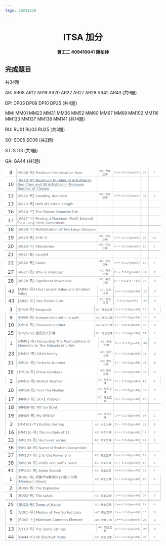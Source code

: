 ```yaml
---
tags: 20211210
---
```

<style>
    H1, H4 {
        text-align: center;  /* 題目置中 */
    }
    blockquote > P {    /* Blockquote 取消第一行兩格*/
        text-indent: 0;
    }
    .markdown-body > h6 {   /* 讓限制那行離上面近一點 */
        padding: 0;
        margin: 0;
    }
    .markdown-body > h1 {
        border-bottom: 0;
        padding: 0;

    }
</style>
# ITSA 加分
#### 資工二 409410041 陳柏仲
## 完成題目
共34題

AR: AR08 AR12 AR19 AR20 AR22 AR27 AR28 AR42 AR43 (共9題)

DP: DP03 DP09 DP10 DP25 (共4題)

MM: MM01 MM23 MM31 MM36 MM52 MM60 MM67 MM69 MM102 MM116 MM133 MM137 MM138 MM141 (共14題)

RU: RU01 RU03 RU25 (共3題)

SO: SO05 SO06 (共2題)

ST: ST13 (共1題)

GA: GA44 (共1題)

![](1.png)
![](2.png)
![](3.png)
![](4.png)
![](5.png)
![](6.png)
![](7.png)
![](8.png)
![](9.png)
![](10.png)
![](11.png)
![](12.png)
![](13.png)
![](14.png)
![](15.png)
![](16.png)
![](17.png)
![](18.png)
![](19.png)
![](20.png)
![](21.png)

